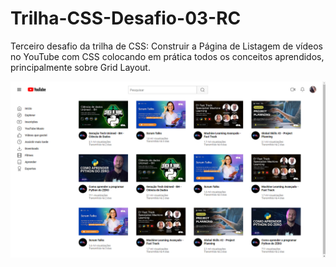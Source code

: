 # Trilha-CSS-Desafio-03-RC
Terceiro desafio da trilha de CSS: Construir a Página de Listagem de vídeos no YouTube com CSS colocando em prática todos os conceitos aprendidos, principalmente sobre Grid Layout.

![Print](print.png)